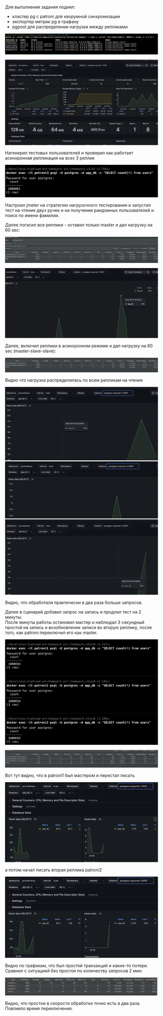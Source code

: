 Для выполнения задания поднял:
- кластер pg с patroni для кворумной синхронизации 
- экспортер метрик pg в графану 
- pgpool для распределении нагрузки между репликами

![img_1.png](img_1.png)

![img_2.png](img_2.png)



Нагенерил тестовых пользователей и проверил как работает асинхронная репликация на всех 3 реплик 

![img.png](img.png)


Настроил jmeter на стратегию нагрузочного тестирования и запустил тест на чтение двух ручек 
и на получения рандомных пользователей и поиск по имени фамилии. 

Далее погасил все реплики - оставил только master  и дал нагрузку на 60 sec:

![img_3.png](img_3.png)

![img_4.png](img_4.png)


Далее, включил реплики в асинхронном режиме и дал нагрузку на 60 sec (master-slave-slave):

![img_5.png](img_5.png)

Видно что нагрузка распределилась по всем репликам на чтение 

![img_6.png](img_6.png)
![img_7.png](img_7.png)
![img_8.png](img_8.png)

Видно, что обработали практически в два раза больше запросов. 

Далее в сценарий добавил запрос на запись и продлил тест на 2 минуты.  
После минуты работы остановил мастер и наблюдал 3 секундный простой на запись и возобновление записи во вторую реплику, после того, 
как patroni переключил его как master.

![img_9.png](img_9.png)

![img_10.png](img_10.png)

Вот тут видно, что в patroni1 был мастером и перестал писать 

![img_11.png](img_11.png)


а потом начал писать вторая реплика patroni2

![img_12.png](img_12.png)

Видно по графикам, что был простой транзакций и какие-то потери. Сравнил с ситуацией без простоя по количеству запросов 2 мин:

![img_13.png](img_13.png)

Видно, что простои в скорости обработки точно есть в два раза. Повлияло время переключения. 













